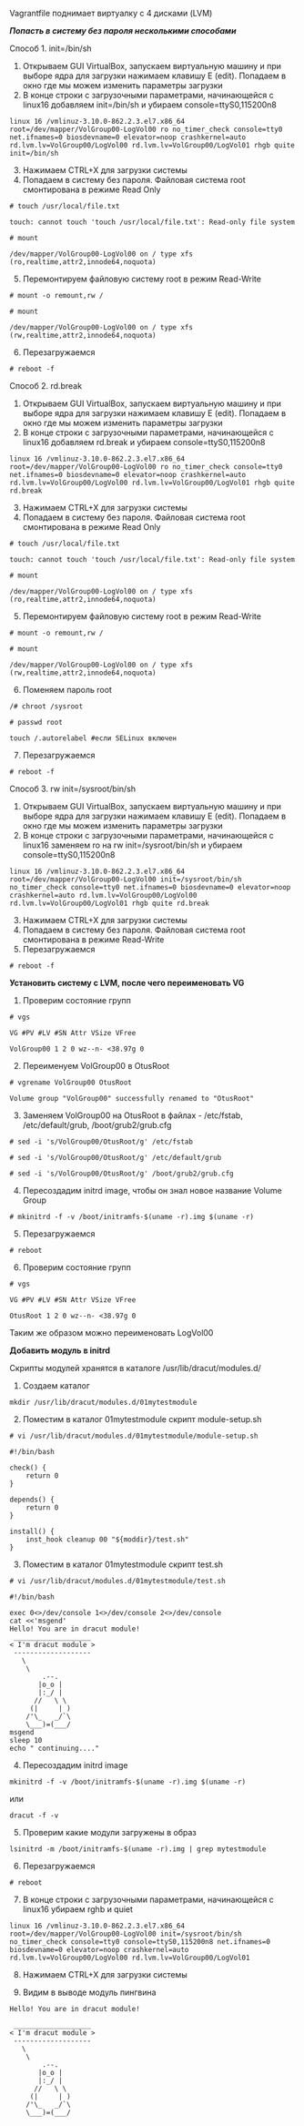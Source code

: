 Vagrantfile поднимает виртуалку с 4 дисками (LVM)

***Попасть в систему без пароля несколькими способами***

Способ 1. init=/bin/sh

1. Открываем GUI VirtualBox, запускаем виртуальную машину и при выборе ядра для загрузки нажимаем клавишу E (edit). Попадаем в окно где мы можем изменить параметры загрузки
2. В конце строки с загрузочными параметрами, начинающейся с linux16 добавляем init=/bin/sh и убираем console=ttyS0,115200n8

`linux 16 /vmlinuz-3.10.0-862.2.3.el7.x86_64 root=/dev/mapper/VolGroup00-LogVol00 ro no_timer_check console=tty0 net.ifnames=0 biosdevname=0 elevator=noop crashkernel=auto rd.lvm.lv=VolGroup00/LogVol00 rd.lvm.lv=VolGroup00/LogVol01 rhgb quite init=/bin/sh`

3. Нажимаем CTRL+X для загрузки системы
4. Попадаем в систему без пароля. Файловая система root смонтирована в режиме Read Only

`# touch /usr/local/file.txt`

`touch: cannot touch 'touch /usr/local/file.txt': Read-only file system`

`# mount`

`/dev/mapper/VolGroup00-LogVol00 on / type xfs (ro,realtime,attr2,innode64,noquota)`

5. Перемонтируем файловую систему root в режим Read-Write

`# mount -o remount,rw /`

`# mount`

`/dev/mapper/VolGroup00-LogVol00 on / type xfs (rw,realtime,attr2,innode64,noquota)`

6. Перезагружаемся

`# reboot -f`

Способ 2. rd.break

1. Открываем GUI VirtualBox, запускаем виртуальную машину и при выборе ядра для загрузки нажимаем клавишу E (edit). Попадаем в окно где мы можем изменить параметры загрузки
2. В конце строки с загрузочными параметрами, начинающейся с linux16 добавляем rd.break и убираем console=ttyS0,115200n8

`linux 16 /vmlinuz-3.10.0-862.2.3.el7.x86_64 root=/dev/mapper/VolGroup00-LogVol00 ro no_timer_check console=tty0 net.ifnames=0 biosdevname=0 elevator=noop crashkernel=auto rd.lvm.lv=VolGroup00/LogVol00 rd.lvm.lv=VolGroup00/LogVol01 rhgb quite rd.break`

3. Нажимаем CTRL+X для загрузки системы
4. Попадаем в систему без пароля. Файловая система root смонтирована в режиме Read Only

`# touch /usr/local/file.txt`

`touch: cannot touch 'touch /usr/local/file.txt': Read-only file system`

`# mount`

`/dev/mapper/VolGroup00-LogVol00 on / type xfs (ro,realtime,attr2,innode64,noquota)`

5. Перемонтируем файловую систему root в режим Read-Write

`# mount -o remount,rw /`

`# mount`

`/dev/mapper/VolGroup00-LogVol00 on / type xfs (rw,realtime,attr2,innode64,noquota)`

6. Поменяем пароль root

`/# chroot /sysroot`

`# passwd root`

`touch /.autorelabel #если SELinux включен`

7. Перезагружаемся

`# reboot -f`

Способ 3. rw init=/sysroot/bin/sh

1. Открываем GUI VirtualBox, запускаем виртуальную машину и при выборе ядра для загрузки нажимаем клавишу E (edit). Попадаем в окно где мы можем изменить параметры загрузки
2. В конце строки с загрузочными параметрами, начинающейся с linux16 заменяем ro на rw init=/sysroot/bin/sh и убираем console=ttyS0,115200n8

`linux 16 /vmlinuz-3.10.0-862.2.3.el7.x86_64 root=/dev/mapper/VolGroup00-LogVol00 init=/sysroot/bin/sh no_timer_check console=tty0 net.ifnames=0 biosdevname=0 elevator=noop crashkernel=auto rd.lvm.lv=VolGroup00/LogVol00 rd.lvm.lv=VolGroup00/LogVol01 rhgb quite rd.break`

3. Нажимаем CTRL+X для загрузки системы
4. Попадаем в систему без пароля. Файловая система root смонтирована в режиме Read-Write
5. Перезагружаемся

`# reboot -f`

**Установить систему с LVM, после чего переименовать VG**

1. Проверим состояние групп

`# vgs`

`VG #PV #LV #SN Attr VSize VFree`

`VolGroup00 1 2 0 wz--n- <38.97g 0`

2. Переименуем VolGroup00 в OtusRoot

`# vgrename VolGroup00 OtusRoot`

`Volume group "VolGroup00" successfully renamed to "OtusRoot"`

3. Заменяем VolGroup00 на OtusRoot в файлах - /etc/fstab, /etc/default/grub, /boot/grub2/grub.cfg

`# sed -i 's/VolGroup00/OtusRoot/g' /etc/fstab`

`# sed -i 's/VolGroup00/OtusRoot/g' /etc/default/grub`

`# sed -i 's/VolGroup00/OtusRoot/g' /boot/grub2/grub.cfg`

4. Пересоздадим initrd image, чтобы он знал новое название Volume Group

`# mkinitrd -f -v /boot/initramfs-$(uname -r).img $(uname -r)`

5. Перезагружаемся

`# reboot`

6. Проверим состояние групп

`# vgs`

`VG #PV #LV #SN Attr VSize VFree`

`OtusRoot 1 2 0 wz--n- <38.97g 0`

Таким же образом можно переименовать LogVol00

**Добавить модуль в initrd**

Скрипты модулей хранятся в каталоге /usr/lib/dracut/modules.d/

1. Создаем каталог

`mkdir /usr/lib/dracut/modules.d/01mytestmodule`

2. Поместим в каталог 01mytestmodule скрипт module-setup.sh

`# vi /usr/lib/dracut/modules.d/01mytestmodule/module-setup.sh`

```
#!/bin/bash

check() {
    return 0
}

depends() {
    return 0
}

install() {
    inst_hook cleanup 00 "${moddir}/test.sh"
}
```

3. Поместим в каталог 01mytestmodule скрипт test.sh

`# vi /usr/lib/dracut/modules.d/01mytestmodule/test.sh`

```
#!/bin/bash

exec 0<>/dev/console 1<>/dev/console 2<>/dev/console
cat <<'msgend'
Hello! You are in dracut module!
 ___________________
< I'm dracut module >
 -------------------
   \
    \
        .--.
       |o_o |
       |:_/ |
      //   \ \
     (|     | )
    /'\_   _/`\
    \___)=(___/
msgend
sleep 10
echo " continuing...."
```

4. Пересоздадим initrd image

`mkinitrd -f -v /boot/initramfs-$(uname -r).img $(uname -r)`

или

`dracut -f -v`

5. Проверим какие модули загружены в образ

`lsinitrd -m /boot/initramfs-$(uname -r).img | grep mytestmodule`

6. Перезагружаемся

`# reboot`

7. В конце строки с загрузочными параметрами, начинающейся с linux16 убираем rghb и quiet

`linux 16 /vmlinuz-3.10.0-862.2.3.el7.x86_64 root=/dev/mapper/VolGroup00-LogVol00 init=/sysroot/bin/sh no_timer_check console=tty0 console=ttyS0,115200n8 net.ifnames=0 biosdevname=0 elevator=noop crashkernel=auto rd.lvm.lv=VolGroup00/LogVol00 rd.lvm.lv=VolGroup00/LogVol01`

8. Нажимаем CTRL+X для загрузки системы
    
9. Видим в выводе модуль пингвина

```
Hello! You are in dracut module!

 ___________________
< I'm dracut module >
 -------------------
   \
    \
        .--.
       |o_o |
       |:_/ |
      //   \ \
     (|     | )
    /'\_   _/`\
    \___)=(___/
```
